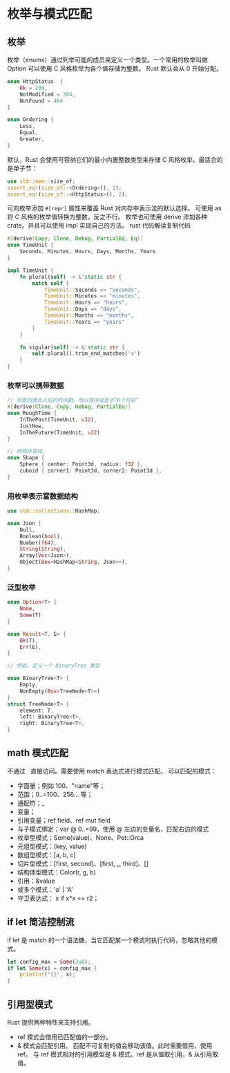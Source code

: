 # 枚举与模式匹配

## 枚举

枚举（enums）通过列举可能的成员来定义一个类型。一个常用的枚举叫做 Option
可以使用 C 风格枚举为各个值存储为整数。 Rust 默认会从 0 开始分配。
```rust
enum HttpStatus  {
    Ok = 200,
    NotModified = 304,
    NotFound = 404
}

enum Ordering {
    Less,
    Equal,
    Greater,
}


```

默认，Rust 会使用可容纳它们的最小内置整数类型来存储 C 风格枚举。最适合的是单子节：

```rust
use std::mem::size_of;
assert_eq!(size_of::<Ordering>(), 1);
assert_eq!(size_of::<HttpStatus>(), 2);

```

可向枚举添加 `#[repr]` 属性来覆盖 Rust 对内存中表示法的默认选择。
可使用 as 将 C 风格的枚举值转换为整数。反之不行。
枚举也可使用 derive 添加各种 crate。并且可以使用 impl 实现自己的方法。
rust 代码解读复制代码

```rust
#[derive(Copy, Clone, Debug, PartialEq, Eq)]
enum TimeUnit {
    Seconds, Minutes, Hours, Days, Months, Years
}

impl TimeUnit {
    fn plural(self) -> &'static str {
        match self {
            TimeUnit::Seconds => "seconds",
            TimeUnit::Minutes => "minutes",
            TimeUnit::Hours => "hours",
            TimeUnit::Days => "days",
            TimeUnit::Months => "months",
            TimeUnit::Years => "years"
        }
    }

    fn sigular(self) -> &'static str {
        self.plural().trim_end_matches('s')
    }
}

```

### 枚举可以携带数据

```rust
// 刻意四舍五入后的时间戳，所以程序会显示“6个月前”
#[derive(Clone, Copy, Debug, PartialEq)]
enum RoughTime {
    InThePast(TimeUnit, u32),
    JustNow,
    InTheFuture(TimeUnit, u32)
}

// 结构体变体。
enum Shape {
    Sphere { center: Point3d, radius: f32 },
    cuboid { corner1: Point3d, corner2: Point3d },
}
```

### 用枚举表示富数据结构

```rust
use std::collections::HashMap;

enum Json {
	Null,
	Boolean(bool),
	Number(f64),
	String(String),
	Array(Vec<Json>),
	Object(Box<HashMap<String, Json>>),
}

```

### 泛型枚举

```rust
enum Option<T> {
	None,
	Some(T)
} 

enum Result<T, E> {
	Ok(T),
	Err(E),
}

// 例如，定义一个 BinaryTree 类型

enum BinaryTree<T> {
    Empty,
    NonEmpty(Box<TreeNode<T>>)
}
struct TreeNode<T> {
    element: T,
    left: BinaryTree<T>,
    right: BinaryTree<T>,
}


```

## math 模式匹配

不通过 . 直接访问。需要使用 match 表达式进行模式匹配。
可以匹配的模式：

* 字面量；例如 100、"name"等；
* 范围；0..=100、256... 等；
* 通配符；_
* 变量；
* 引用变量；ref field、ref mut field
* 与子模式绑定；var @ 0..=99，使用 @ 左边的变量名，匹配右边的模式
* 枚举型模式；Some(value)、None、Pet::Orca
* 元组型模式：(key, value)
* 数组型模式：[a, b, c]
* 切片型模式：[first, second]、[first, _, third]、[]
* 结构体型模式：Color(r, g, b)
* 引用：&value
* 或多个模式：'a' | 'A'
* 守卫表达式： x if x*x <= r2；

## if let 简洁控制流
if let 是 match 的一个语法糖，当它匹配某一个模式时执行代码，忽略其他的模式。

```rust
let config_max = Some(3u8);
if let Some(x) = config_max {
    println!("{}", x);
}

```

## 引用型模式

Rust 提供两种特性来支持引用。

* ref 模式会借用已匹配值的一部分。
* & 模式会匹配引用。
匹配不可复制的值会移动该值。此时需要借用，使用 ref。 与 ref 模式相对的引用模型是 & 模式。ref 是从值取引用，& 从引用取值。